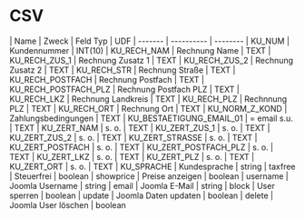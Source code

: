 # CSV


| Name | Zweck | Feld Typ | UDF
| ------- | ---------- | --------
| KU_NUM | Kundennummer | INT(10)
| KU_RECH_NAM | Rechnung Name | TEXT
| KU_RECH_ZUS_1 | Rechnung Zusatz 1 | TEXT
| KU_RECH_ZUS_2 | Rechnung Zusatz 2 | TEXT
| KU_RECH_STR | Rechnung Straße | TEXT
| KU_RECH_POSTFACH | Rechnung Postfach | TEXT
| KU_RECH_POSTFACH_PLZ | Rechnung Postfach PLZ | TEXT
| KU_RECH_LKZ | Rechnung Landkreis | TEXT
| KU_RECH_PLZ | Rechnnung PLZ | TEXT
| KU_RECH_ORT | Rechnung Ort | TEXT
| KU_NORM_Z_KOND | Zahlungsbedingungen | TEXT
| KU_BESTAETIGUNG_EMAIL_01 | = email s.u. | TEXT
| KU_ZERT_NAM | s. o. | TEXT
| KU_ZERT_ZUS_1 | s. o. | TEXT
| KU_ZERT_ZUS_2 | s. o. | TEXT
| KU_ZERT_STRASSE | s. o. | TEXT
| KU_ZERT_POSTFACH | s. o. | TEXT
| KU_ZERT_POSTFACH_PLZ | s. o. | TEXT
| KU_ZERT_LKZ | s. o. | TEXT
| KU_ZERT_PLZ | s. o. | TEXT
| KU_ZERT_ORT | s. o. | TEXT
| KU_SPRACHE | Kundesprache | string
| taxfree | Steuerfrei | boolean
| showprice | Preise anzeigen | boolean
| username | Joomla Username | string
| email | Joomla E-Mail | string
| block | User sperren | boolean
| update | Joomla Daten updaten | boolean
| delete | Joomla User löschen | boolean
